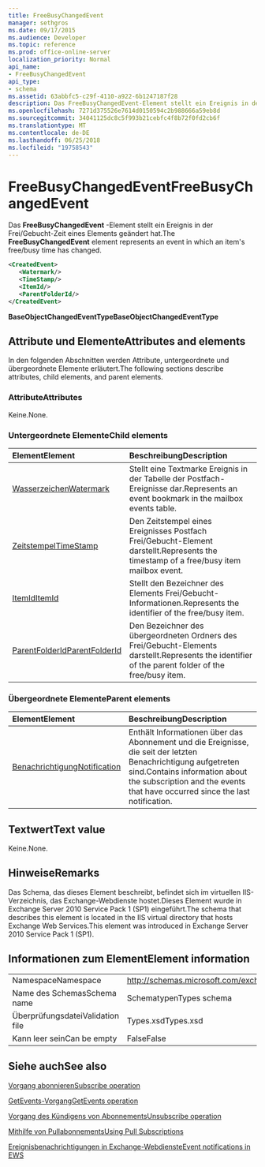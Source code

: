 ```yaml
---
title: FreeBusyChangedEvent
manager: sethgros
ms.date: 09/17/2015
ms.audience: Developer
ms.topic: reference
ms.prod: office-online-server
localization_priority: Normal
api_name:
- FreeBusyChangedEvent
api_type:
- schema
ms.assetid: 63abbfc5-c29f-4110-a922-6b1247187f28
description: Das FreeBusyChangedEvent-Element stellt ein Ereignis in der Frei/Gebucht-Zeit eines Elements geändert hat.
ms.openlocfilehash: 7271d375526e7614d0150594c2b988666a59eb8d
ms.sourcegitcommit: 34041125dc8c5f993b21cebfc4f8b72f0fd2cb6f
ms.translationtype: MT
ms.contentlocale: de-DE
ms.lasthandoff: 06/25/2018
ms.locfileid: "19758543"
---
```

# <a name="freebusychangedevent"></a><span data-ttu-id="8aa6e-103">FreeBusyChangedEvent</span><span class="sxs-lookup"><span data-stu-id="8aa6e-103">FreeBusyChangedEvent</span></span>

<span data-ttu-id="8aa6e-104">Das **FreeBusyChangedEvent** -Element stellt ein Ereignis in der Frei/Gebucht-Zeit eines Elements geändert hat.</span><span class="sxs-lookup"><span data-stu-id="8aa6e-104">The **FreeBusyChangedEvent** element represents an event in which an item's free/busy time has changed.</span></span> 
  
```xml
<CreatedEvent>
   <Watermark/>
   <TimeStamp/>
   <ItemId/>
   <ParentFolderId/>
</CreatedEvent>
```

 <span data-ttu-id="8aa6e-105">**BaseObjectChangedEventType**</span><span class="sxs-lookup"><span data-stu-id="8aa6e-105">**BaseObjectChangedEventType**</span></span>
## <a name="attributes-and-elements"></a><span data-ttu-id="8aa6e-106">Attribute und Elemente</span><span class="sxs-lookup"><span data-stu-id="8aa6e-106">Attributes and elements</span></span>

<span data-ttu-id="8aa6e-107">In den folgenden Abschnitten werden Attribute, untergeordnete und übergeordnete Elemente erläutert.</span><span class="sxs-lookup"><span data-stu-id="8aa6e-107">The following sections describe attributes, child elements, and parent elements.</span></span>
  
### <a name="attributes"></a><span data-ttu-id="8aa6e-108">Attribute</span><span class="sxs-lookup"><span data-stu-id="8aa6e-108">Attributes</span></span>

<span data-ttu-id="8aa6e-109">Keine.</span><span class="sxs-lookup"><span data-stu-id="8aa6e-109">None.</span></span>
  
### <a name="child-elements"></a><span data-ttu-id="8aa6e-110">Untergeordnete Elemente</span><span class="sxs-lookup"><span data-stu-id="8aa6e-110">Child elements</span></span>

|<span data-ttu-id="8aa6e-111">**Element**</span><span class="sxs-lookup"><span data-stu-id="8aa6e-111">**Element**</span></span>|<span data-ttu-id="8aa6e-112">**Beschreibung**</span><span class="sxs-lookup"><span data-stu-id="8aa6e-112">**Description**</span></span>|
|:-----|:-----|
|[<span data-ttu-id="8aa6e-113">Wasserzeichen</span><span class="sxs-lookup"><span data-stu-id="8aa6e-113">Watermark</span></span>](watermark.md) <br/> |<span data-ttu-id="8aa6e-114">Stellt eine Textmarke Ereignis in der Tabelle der Postfach-Ereignisse dar.</span><span class="sxs-lookup"><span data-stu-id="8aa6e-114">Represents an event bookmark in the mailbox events table.</span></span>  <br/> |
|[<span data-ttu-id="8aa6e-115">Zeitstempel</span><span class="sxs-lookup"><span data-stu-id="8aa6e-115">TimeStamp</span></span>](timestamp.md) <br/> |<span data-ttu-id="8aa6e-116">Den Zeitstempel eines Ereignisses Postfach Frei/Gebucht-Element darstellt.</span><span class="sxs-lookup"><span data-stu-id="8aa6e-116">Represents the timestamp of a free/busy item mailbox event.</span></span>  <br/> |
|[<span data-ttu-id="8aa6e-117">ItemId</span><span class="sxs-lookup"><span data-stu-id="8aa6e-117">ItemId</span></span>](itemid.md) <br/> |<span data-ttu-id="8aa6e-118">Stellt den Bezeichner des Elements Frei/Gebucht-Informationen.</span><span class="sxs-lookup"><span data-stu-id="8aa6e-118">Represents the identifier of the free/busy item.</span></span>  <br/> |
|[<span data-ttu-id="8aa6e-119">ParentFolderId</span><span class="sxs-lookup"><span data-stu-id="8aa6e-119">ParentFolderId</span></span>](parentfolderid.md) <br/> |<span data-ttu-id="8aa6e-120">Den Bezeichner des übergeordneten Ordners des Frei/Gebucht-Elements darstellt.</span><span class="sxs-lookup"><span data-stu-id="8aa6e-120">Represents the identifier of the parent folder of the free/busy item.</span></span>  <br/> |
   
### <a name="parent-elements"></a><span data-ttu-id="8aa6e-121">Übergeordnete Elemente</span><span class="sxs-lookup"><span data-stu-id="8aa6e-121">Parent elements</span></span>

|<span data-ttu-id="8aa6e-122">**Element**</span><span class="sxs-lookup"><span data-stu-id="8aa6e-122">**Element**</span></span>|<span data-ttu-id="8aa6e-123">**Beschreibung**</span><span class="sxs-lookup"><span data-stu-id="8aa6e-123">**Description**</span></span>|
|:-----|:-----|
|[<span data-ttu-id="8aa6e-124">Benachrichtigung</span><span class="sxs-lookup"><span data-stu-id="8aa6e-124">Notification</span></span>](notification-ex15websvcsotherref.md) <br/> |<span data-ttu-id="8aa6e-125">Enthält Informationen über das Abonnement und die Ereignisse, die seit der letzten Benachrichtigung aufgetreten sind.</span><span class="sxs-lookup"><span data-stu-id="8aa6e-125">Contains information about the subscription and the events that have occurred since the last notification.</span></span>  <br/> |
   
## <a name="text-value"></a><span data-ttu-id="8aa6e-126">Textwert</span><span class="sxs-lookup"><span data-stu-id="8aa6e-126">Text value</span></span>

<span data-ttu-id="8aa6e-127">Keine.</span><span class="sxs-lookup"><span data-stu-id="8aa6e-127">None.</span></span>
  
## <a name="remarks"></a><span data-ttu-id="8aa6e-128">Hinweise</span><span class="sxs-lookup"><span data-stu-id="8aa6e-128">Remarks</span></span>

<span data-ttu-id="8aa6e-129">Das Schema, das dieses Element beschreibt, befindet sich im virtuellen IIS-Verzeichnis, das Exchange-Webdienste hostet.Dieses Element wurde in Exchange Server 2010 Service Pack 1 (SP1) eingeführt.</span><span class="sxs-lookup"><span data-stu-id="8aa6e-129">The schema that describes this element is located in the IIS virtual directory that hosts Exchange Web Services.This element was introduced in Exchange Server 2010 Service Pack 1 (SP1).</span></span>
  
## <a name="element-information"></a><span data-ttu-id="8aa6e-130">Informationen zum Element</span><span class="sxs-lookup"><span data-stu-id="8aa6e-130">Element information</span></span>

|||
|:-----|:-----|
|<span data-ttu-id="8aa6e-131">Namespace</span><span class="sxs-lookup"><span data-stu-id="8aa6e-131">Namespace</span></span>  <br/> |http://schemas.microsoft.com/exchange/services/2006/types  <br/> |
|<span data-ttu-id="8aa6e-132">Name des Schemas</span><span class="sxs-lookup"><span data-stu-id="8aa6e-132">Schema name</span></span>  <br/> |<span data-ttu-id="8aa6e-133">Schematypen</span><span class="sxs-lookup"><span data-stu-id="8aa6e-133">Types schema</span></span>  <br/> |
|<span data-ttu-id="8aa6e-134">Überprüfungsdatei</span><span class="sxs-lookup"><span data-stu-id="8aa6e-134">Validation file</span></span>  <br/> |<span data-ttu-id="8aa6e-135">Types.xsd</span><span class="sxs-lookup"><span data-stu-id="8aa6e-135">Types.xsd</span></span>  <br/> |
|<span data-ttu-id="8aa6e-136">Kann leer sein</span><span class="sxs-lookup"><span data-stu-id="8aa6e-136">Can be empty</span></span>  <br/> |<span data-ttu-id="8aa6e-137">False</span><span class="sxs-lookup"><span data-stu-id="8aa6e-137">False</span></span>  <br/> |
   
## <a name="see-also"></a><span data-ttu-id="8aa6e-138">Siehe auch</span><span class="sxs-lookup"><span data-stu-id="8aa6e-138">See also</span></span>



[<span data-ttu-id="8aa6e-139">Vorgang abonnieren</span><span class="sxs-lookup"><span data-stu-id="8aa6e-139">Subscribe operation</span></span>](subscribe-operation.md)
  
[<span data-ttu-id="8aa6e-140">GetEvents-Vorgang</span><span class="sxs-lookup"><span data-stu-id="8aa6e-140">GetEvents operation</span></span>](getevents-operation.md)
  
[<span data-ttu-id="8aa6e-141">Vorgang des Kündigens von Abonnements</span><span class="sxs-lookup"><span data-stu-id="8aa6e-141">Unsubscribe operation</span></span>](unsubscribe-operation.md)


[<span data-ttu-id="8aa6e-142">Mithilfe von Pullabonnements</span><span class="sxs-lookup"><span data-stu-id="8aa6e-142">Using Pull Subscriptions</span></span>](http://msdn.microsoft.com/library/f956bc0e-2b25-4613-966b-54c65456897c%28Office.15%29.aspx)
  
[<span data-ttu-id="8aa6e-143">Ereignisbenachrichtigungen in Exchange-Webdienste</span><span class="sxs-lookup"><span data-stu-id="8aa6e-143">Event notifications in EWS</span></span>](http://msdn.microsoft.com/library/4fd4b351-d35c-4ccc-9ed9-878932ab9d50%28Office.15%29.aspx)


